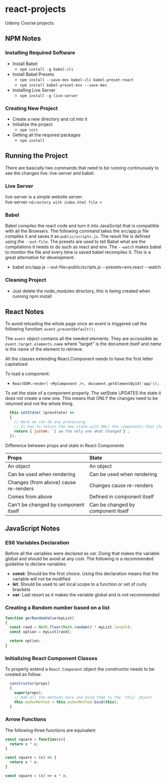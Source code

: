 # react-projects
Udemy Course projects


## NPM Notes


### Installing Required Software
* Install Babel
   * `npm install -g babel-cli`
* Install Babel Presets
  * `npm install --save-dev babel-cli babel-preset-react`
  * `npm install babel-preset-env --save-dev`
* Installing Live Server
  * `npm install -g live-server`


### Creating New Project
* Create a new directory and cd into it
* Initialize the project
  * `npm init`
* Getting all the required packages
  * `npm install`


## Running the Project
There are basically two commands that need to be running continuously to see
the changes live: live-server and babel.

### Live Server

live-server is a simple website server: <br>
      live-server `<directory with index.html file >`


### Babel
Babel compiles the react code and turn it into JavaScript
that is compatible with all the Browsers.  The following command takes the src/app.js file compiles it and saves it as `public/scripts.js`.  The result file is defined using the `--out-file`.  The presets are used to tell Babel what are the compilations it needs to do such as react and env.  The `--watch` makes babel to monitor the file and every time is saved babel recompiles it.  This is a great alternative for development.
  * babel src/app.js --out-file=public/scripts.js --presets=env,react --watch





### Cleaning Project
* Just delete the node_modules directory, this is being created when running
  npm install


## React Notes

To avoid reloading the whole page once an event is triggered call the following function: `event.preventDefault();`

The `event` object contains all the needed elements.  They are accessible as `event.target.elements.name` where "target" is the document itself and *name* is the name of the element to retrieve.

All the classes extending React.Component needs to have the first letter capitalized

To load a component:
  - `ReactDOM.render( <MyComponent />, document.getElementById('app'));`

To set the state of a component properly.  The setState UPDATES the state it does not create a new one.  This means that ONLY the changes need to be returned and not the whole thing.
```JavaScript
  this.setState( (prevState) =>
  {
    // Here we can do any processing
    // It has to return the new state with ONLY the components that changed
    return { justme: 'I am the only one what changed'} ;
  });
```
Difference between props and state in React Components

| Props                                 | State                              |
| :------------------------------------ | :----------------------------------|
| An object                             | An object                          |
| Can be used when rendering            | Can be used when rendering         |
| Changes (from above) cause re-renders | Changes cause re-renders           |
| Comes from above                      | Defined in component itself        |
| Can't be changed by component itself  |  Can be changed by component itself|


## JavaScript Notes

### ES6 Variables Declaration
Before all the variables were declared as var.  Doing that makes the variable
global and should be avoid at any cost.  The following is a recommended guideline to declare variables:
* **const**: Should be the first choice.  Using this declaration means that the variable will not be modified
* **let**: Should be used to set local scope to a function or set of curly brackets
* **var**: Last resort as it makes the variable global and is not recommended


### Creating a Random number based on a list
```JavaScript
function gerRandomValue(myList)
{
  const rand = Math.floor(Math.random() * myList.length);
  const option = myList[rand];

  return option;
}
```
### Initializing React Component Classes
To properly extend a `React.Component` object the constructor needs to be created as follow:
```JavaScript
  constructor(props)
  {
    super(props);
    // Add all the methods here and bind them to the 'this' object
    this.myOwnMethod = this.myOwnMethod.bind(this);
  }
```

### Arrow Functions
The following three functions are equivalent

```JavaScript
const square = function(x){
  return x * x;
}

const square = (x) => {
  return x * x;
}

const square = (x) => x * x;

```
